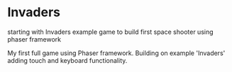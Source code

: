 Invaders
========

starting with Invaders example game to build first space shooter using phaser framework

My first full game using Phaser framework.  Building on example 'Invaders' adding touch and keyboard functionality. 
